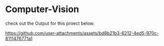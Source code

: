 # Computer-Vision

check out the Output for this proect below.

https://github.com/user-attachments/assets/bd8b21b3-6212-4ed5-970c-8111476771a1

